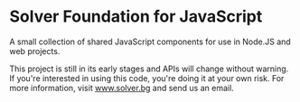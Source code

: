 Solver Foundation for JavaScript
================================

A small collection of shared JavaScript components for use in Node.JS and web projects.

This project is still in its early stages and APIs will change without warning. If you're interested in using this code, you're doing it at your own risk. For more information, visit www.solver.bg and send us an email.